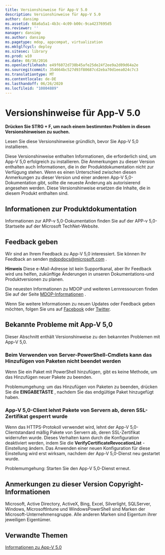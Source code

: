 ```yaml
---
title: Versionshinweise für App-V 5.0
description: Versionshinweise für App-V 5.0
author: dansimp
ms.assetid: 68a6a5a1-4b3c-4c09-b00c-9ca4237695d5
ms.reviewer: ''
manager: dansimp
ms.author: dansimp
ms.pagetype: mdop, appcompat, virtualization
ms.mktglfcycl: deploy
ms.sitesec: library
ms.prod: w10
ms.date: 08/30/2016
ms.openlocfilehash: e49f6072d738b45afe25de24f2ee9a2d09d64a2e
ms.sourcegitcommit: 354664bc527d93f80687cd2eba70d1eea024c7c3
ms.translationtype: MT
ms.contentlocale: de-DE
ms.lasthandoff: 06/26/2020
ms.locfileid: "10804889"
---
```

# Versionshinweise für App-V 5.0


**Drücken Sie STRG + F, um nach einem bestimmten Problem in diesen Versionshinweisen zu suchen.**

Lesen Sie diese Versionshinweise gründlich, bevor Sie App-V 5,0 installieren.

Diese Versionshinweise enthalten Informationen, die erforderlich sind, um App-V 5,0 erfolgreich zu installieren. Die Anmerkungen zu dieser Version enthalten auch Informationen, die in der Produktdokumentation nicht zur Verfügung stehen. Wenn es einen Unterschied zwischen diesen Anmerkungen zu dieser Version und einer anderen App-V 5,0-Dokumentation gibt, sollte die neueste Änderung als autorisierend angesehen werden. Diese Versionshinweise ersetzen die Inhalte, die in diesem Produkt enthalten sind.

## Informationen zur Produktdokumentation


Informationen zur APP-v 5,0-Dokumentation finden Sie auf der APP-v 5,0-Startseite auf der Microsoft TechNet-Website.

## Feedback geben


Wir sind an Ihrem Feedback zu App-V 5,0 interessiert. Sie können Ihr Feedback an senden <mdopdocs@microsoft.com> .

**Hinweis**  Diese e-Mail-Adresse ist kein Supportkanal, aber Ihr Feedback wird uns helfen, zukünftige Änderungen in unseren Dokumentations-und Produktversionen zu planen.

 

Die neuesten Informationen zu MDOP und weiteren Lernressourcen finden Sie auf der Seite [MDOP-Informationen](https://go.microsoft.com/fwlink/p/?LinkId=236032) .

Wenn Sie weitere Informationen zu neuen Updates oder Feedback geben möchten, folgen Sie uns auf [Facebook](https://go.microsoft.com/fwlink/p/?LinkId=242445) oder [Twitter](https://go.microsoft.com/fwlink/p/?LinkId=242447).

## Bekannte Probleme mit App-V 5,0


Dieser Abschnitt enthält Versionshinweise zu den bekannten Problemen mit App-V 5,0.

### Beim Verwenden von Server-PowerShell-Cmdlets kann das Hinzufügen von Paketen nicht beendet werden

Wenn Sie ein Paket mit PowerShell hinzufügen, gibt es keine Methode, um das Hinzufügen neuer Pakete zu beenden.

Problemumgehung: um das Hinzufügen von Paketen zu beenden, drücken Sie die **EINGABETASTE** , nachdem Sie das endgültige Paket hinzugefügt haben.

### <a href="" id="-------------app-v-5-0-client-rejects-packages-from-servers-whose-ssl-certificate-has-been-revoked"></a> App-V 5,0-Client lehnt Pakete von Servern ab, deren SSL-Zertifikat gesperrt wurde

Wenn das HTTPS-Protokoll verwendet wird, lehnt der App-V 5,0-Clientstandard mäßig Pakete von Servern ab, deren SSL-Zertifikat widerrufen wurde. Dieses Verhalten kann durch die Konfiguration deaktiviert werden, indem Sie die **VerifyCertificateRevocationList** -Einstellung ändern. Das Anwenden einer neuen Konfiguration für diese Einstellung wird erst wirksam, nachdem der App-V 5,0-Dienst neu gestartet wurde.

Problemumgehung: Starten Sie den App-V 5,0-Dienst erneut.

## Anmerkungen zu dieser Version Copyright-Informationen


Microsoft, Active Directory, ActiveX, Bing, Excel, Silverlight, SQLServer, Windows, MicrosoftIntune und WindowsPowerShell sind Marken der Microsoft-Unternehmensgruppe. Alle anderen Marken sind Eigentum ihrer jeweiligen Eigentümer.








## Verwandte Themen


[Informationen zu App-V 5.0](about-app-v-50.md)

 

 





